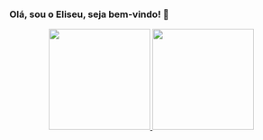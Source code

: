 ### Olá, sou o Eliseu, seja bem-vindo! 👋

<!--
**eliseupc/eliseupc** is a ✨ _special_ ✨ repository because its `README.md` (this file) appears on your GitHub profile.

Here are some ideas to get you started:

- 🔭 I’m currently working on ...
- 🌱 I’m currently learning ...
- 👯 I’m looking to collaborate on ...
- 🤔 I’m looking for help with ...
- 💬 Ask me about ...
- 📫 How to reach me: ...
- 😄 Pronouns: ...
- ⚡ Fun fact: ...
-->

<div align="center">
  <a href="https://github.com/eliseupc">
  <img height="180em" src="https://github-readme-stats.vercel.app/api?username=eliseupc&show_icons=true&theme=radical&include_all_commits=true$count_private=true$"/>
  <img height="180em" src="https://github-readme-stats.vercel.app/api/top-langs/?username=eliseupc&layout=compact&langs_count=1000&theme=radical"/>
</div> 
